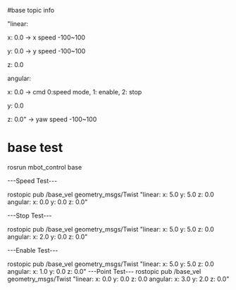 #base topic info 

"linear:

  x: 0.0  -> x speed  -100~100

  y: 0.0  -> y speed  -100~100

  z: 0.0

angular:

  x: 0.0  -> cmd 0:speed mode, 1: enable, 2: stop

  y: 0.0

  z: 0.0" -> yaw speed -100~100


# base test
rosrun mbot_control base

---Speed Test---

rostopic pub /base_vel geometry_msgs/Twist "linear:
  x: 5.0
  y: 5.0
  z: 0.0
angular:
  x: 0.0
  y: 0.0
  z: 0.0"

---Stop Test---

rostopic pub /base_vel geometry_msgs/Twist "linear:
  x: 5.0
  y: 5.0
  z: 0.0
angular:
  x: 2.0
  y: 0.0
  z: 0.0"

---Enable Test---

rostopic pub /base_vel geometry_msgs/Twist "linear:
  x: 5.0
  y: 5.0
  z: 0.0
angular:
  x: 1.0
  y: 0.0
  z: 0.0"
---Point Test---
rostopic pub /base_vel geometry_msgs/Twist "linear:
  x: 0.0
  y: 0.0
  z: 0.0
angular:
  x: 3.0
  y: 2.0
  z: 0.0"
